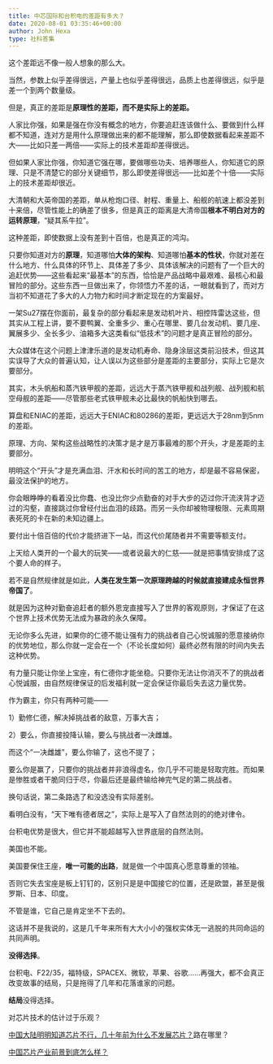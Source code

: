 ```yaml
---
title: 中芯国际和台积电的差距有多大？
date: 2020-08-01 03:35:46+00:00
author: John Hexa
type: 社科答集
---
```

这个差距远不像一般人想象的那么大。

当然，参数上似乎差得很远，产量上也似乎差得很远，品质上也差得很远，似乎是差一个到两个数量级。

但是，真正的差距是**原理性的差距，而不是实际上的差距。**

人家比你强，如果是强在你没有概念的地方，你要追赶连该做什么、要做到什么样都不知道，连对方是用什么原理做出来的都不能理解，那么即使数据看起来差距不大——比如只差一两倍——实际上的技术差距却差得很远。

但如果人家比你强，你知道它强在哪，要做哪些功夫、培养哪些人，你知道它的原理、只是不清楚它的部分关键细节，那么即使差得很远——比如差个十倍——实际上的技术差距却很近。

大清朝和大英帝国的差距，单从枪炮口径、射程、重量上、船舰的航速上都没差到十来倍，尽管性能上的确差了很多，但是真正的距离是大清帝国**根本不明白对方的运转原理**，“疑其系牛拉”。

这种差距，即使数据上没有差到十百倍，也是真正的鸿沟。

只要你知道对方的**原理**，知道哪怕**大体的架构**、知道哪怕**基本的性状**，你就对差在什么地方、什么具体的环节上、具体差了多少、具体该解决的问题有了一个巨大的追赶优势——这些看起来“最基本”的东西，恰恰是产品战略中最艰难、最核心和最冒险的部分。这些东西一旦做出来了，你领悟力不差的话，一眼就看到了，而对方当初不知道花了多大的人力物力和时间才断定现在的方案最好。

一架Su27摆在你面前，最复杂的部分看起来是发动机叶片、相控阵雷达这些，但其实从工程上讲，要不要鸭翼、全重多少、重心在哪里、要几台发动机、要几座、翼展多少、全长多少、油箱多大这类看似“低技术”的问题才是真正冒险的部分。

大众媒体在这个问题上津津乐道的是发动机寿命、隐身涂层这类前沿技术，但这其实误导了大众的普遍认知，让人误以为这些部分是差距的主要部分，实际上它是次要部分。

其实，木头帆船和蒸汽铁甲舰的差距，远远大于蒸汽铁甲舰和战列舰、战列舰和航空母舰的差距——尽管那些老式铁甲舰未必比最快的帆船快到哪去。

算盘和ENIAC的差距，远远大于ENIAC和80286的差距，更远远大于28nm到5nm的差距。

原理、方向、架构这些战略性的决策才是才是万事最难的那个开头，才是差距的主要部分。

明明这个“开头”才是充满血泪、汗水和长时间的苦工的地方，却是最不容易保密，最没法保护的地方。

你会眼睁睁的看着没比你蠢、也没比你少点勤奋的对手大步的迈过你汗流浃背才迈过的沟壑，直接跳过你曾经付出血泪的歧路。而另一头你却被物理极限、元素周期表死死的卡在新的未知边疆上。

要付出十倍百倍的代价才能挤进下一站，而这代价尾随者并不需要等额支付。

  


上天给人类开的一个最大的玩笑——或者说最大的仁慈——就是把事情安排成了这个要人命的样子。

若不是自然规律就是如此，**人类在发生第一次原理跨越的时候就直接建成永恒世界帝国了**。

就是因为这种对勤奋追赶者的额外恩宠直接写入了世界的客观原则，才保证了在这个世界上技术优势无法成为暴政的永久保障。

无论你多么先进，如果你的仁德不能让强有力的挑战者自己心悦诚服的愿意接纳你的优势地位，那么你就一定会在一个（不论长度如何）最终必然有限的时间内失去这种优势。

有力量只能让你坐上宝座，有仁德你才能坐稳。只要你无法让你消灭不了的挑战者心悦诚服，由自然规律保证的后发福利就一定会保证你最后失去这力量优势。

作为霸主，你只有两种可能——

1）勤修仁德，解决掉挑战者的敌意，万事大吉；

2）要么，你直接投降认输，要么与挑战者一决雌雄。

而这个“一决雌雄”，要么你输了，这也不提了；

要么你是赢了，只要你的挑战者并非浪得虚名，你几乎不可能是轻取完胜。而如果是惨胜或者干脆同归于尽，你最后还是最终输给神完气足的第二挑战者。

换句话说，第二条路选了和没选没有实际差别。

看明白没有，“天下唯有德者居之”，实际上是写入了自然法则的的绝对律令。

台积电优势是很大，但它并不能超越写入世界底层的自然法则。

美国也不能。

美国要保住王座，**唯一可能的出路**，就是做一个中国真心愿意尊重的领袖。

否则它失去宝座是板上钉钉的，区别只是是中国接它的位置，还是欧盟，甚至是俄罗斯、日本、印度。

不管是谁，它自己是肯定坐不下去的。

这话并不是我说的，这是几千年来所有大大小小的强权实体无一逃脱的共同命运的共同声明。

**没得选择**。

台积电、F22/35，福特级，SPACEX、微软，苹果、谷歌……再强大，都不会真正改变故事的结局，只是拖得了几年和花落谁家的问题。

**结局**没得选择。

  


对芯片技术的估计过于乐观？

[中国大陆明明知道芯片不行，几十年前为什么不发展芯片？](https://www.zhihu.com/question/275316968/answer/497644862)路在哪里？

[中国芯片产业前景到底怎么样？](https://www.zhihu.com/question/305898679/answer/563613133)
